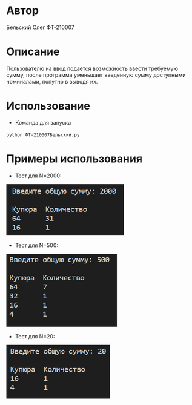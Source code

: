 # Автор

Бельский Олег ФТ-210007

# Описание

Пользователю на ввод подается возможность ввести требуемую сумму, после программа уменьшает введенную сумму доступными номиналами, попутно в выводя их.

# Использование

- Команда для запуска

`python ФТ-210007Бельский.py`

# Примеры использования

- Тест для N=2000:

![Img alt](https://github.com/retxrika/Banknotes/blob/master/images/1.png)

- Тест для N=500:

![Img alt](https://github.com/retxrika/Banknotes/blob/master/images/2.png)

- Тест для N=20:

![Img alt](https://github.com/retxrika/Banknotes/blob/master/images/3.png)
